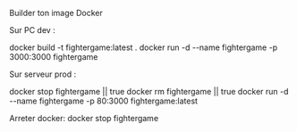 Builder ton image Docker

Sur PC dev :

docker build -t fightergame:latest .
docker run -d --name fightergame -p 3000:3000 fightergame

Sur serveur prod :

docker stop fightergame || true
docker rm fightergame || true
docker run -d --name fightergame -p 80:3000 fightergame:latest

Arreter docker:
docker stop fightergame